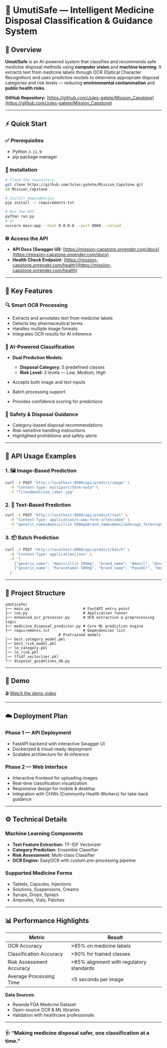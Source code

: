 # 💊 UmutiSafe — Intelligent Medicine Disposal Classification & Guidance System

## 🧠 Overview

**UmutiSafe** is an AI-powered system that classifies and recommends safe medicine disposal methods using **computer vision** and **machine learning**.
It extracts text from medicine labels through OCR (Optical Character Recognition) and uses predictive models to determine appropriate disposal categories and risk levels — reducing **environmental contamination** and **public health risks**.

**GitHub Repository:** [https://github.com/Jules-gatete/Mission_Capstone](https://github.com/Jules-gatete/Mission_Capstone)

---

## ⚡ Quick Start

### ✅ Prerequisites

* Python `3.11.9`
* pip package manager

### 🧩 Installation

```bash
# Clone the repository
git clone https://github.com/Jules-gatete/Mission_Capstone.git
cd Mission_Capstone

# Install dependencies
pip install -r requirements.txt

# Run the API
python run.py
# or
uvicorn main:app --host 0.0.0.0 --port 8000 --reload
```

### 🌐 Access the API

* **API Docs (Swagger UI):** [https://mission-capstone.onrender.com/docs](https://mission-capstone.onrender.com/docs)
* **Health Check Endpoint:** [https://mission-capstone.onrender.com/health](https://mission-capstone.onrender.com/health)

---

## 🚀 Key Features

### 🔍 Smart OCR Processing

* Extracts and annotates text from medicine labels
* Detects key pharmaceutical terms
* Handles multiple image formats
* Integrates OCR results for AI inference

### 🤖 AI-Powered Classification

* **Dual Prediction Models:**

  * **Disposal Category:** 5 predefined classes
  * **Risk Level:** 3 levels — *Low, Medium, High*
* Accepts both image and text inputs
* Batch processing support
* Provides confidence scoring for predictions

### 🧴 Safety & Disposal Guidance

* Category-based disposal recommendations
* Risk-sensitive handling instructions
* Highlighted prohibitions and safety alerts

---

## 🧪 API Usage Examples

### 1. 🖼️ Image-Based Prediction

```bash
curl -X POST "http://localhost:8000/api/predict/image" \
  -H "Content-Type: multipart/form-data" \
  -F "file=@medicine_label.jpg"
```

### 2. 🧾 Text-Based Prediction

```bash
curl -X POST "http://localhost:8000/api/predict/text" \
  -H "Content-Type: application/x-www-form-urlencoded" \
  -d "generic_name=Amoxicillin 500mg&brand_name=Amoxil&dosage_form=Capsules"
```

### 3. 📦 Batch Prediction

```bash
curl -X POST "http://localhost:8000/api/predict/batch" \
  -H "Content-Type: application/json" \
  -d '[
    {"generic_name": "Amoxicillin 500mg", "brand_name": "Amoxil", "dosage_form": "Capsules"},
    {"generic_name": "Paracetamol 500mg", "brand_name": "Panadol", "dosage_form": "Tablets"}
  ]'
```

---

## 🧭 Project Structure

```
umutisafe/
├── main.py                        # FastAPI entry point
├── run.py                         # Application runner
├── enhanced_ocr_processor.py      # OCR extraction & preprocessing logic
├── medicine_disposal_predictor.py # Core ML prediction engine
├── requirements.txt               # Dependencies list
                        # Pretrained models
│── best_category_model.pkl
│── best_risk_model.pkl
│── le_category.pkl
│── le_risk.pkl
│── tfidf_vectorizer.pkl
└── disposal_guidelines_db.py
```

---

## 🎥 Demo

🎬 [Watch the demo video](https://youtu.be/BR4Ove8GRzY)

---

## ☁️ Deployment Plan

### Phase 1 — API Deployment

* FastAPI backend with interactive Swagger UI
* Dockerized & cloud-ready deployment
* Scalable architecture for AI inference

### Phase 2 — Web Interface

* Interactive frontend for uploading images
* Real-time classification visualization
* Responsive design for mobile & desktop
* Integration with CHWs (Community Health Workers) for take-back guidance

---

## ⚙️ Technical Details

### Machine Learning Components

* **Text Feature Extraction:** TF-IDF Vectorizer
* **Category Prediction:** Ensemble Classifier
* **Risk Assessment:** Multi-class Classifier
* **OCR Engine:** EasyOCR with custom pre-processing pipeline

### Supported Medicine Forms

* Tablets, Capsules, Injections
* Solutions, Suspensions, Creams
* Syrups, Drops, Sprays
* Ampoules, Vials, Patches

---

## 📊 Performance Highlights

| Metric                   | Result                                   |
| ------------------------ | ---------------------------------------- |
| OCR Accuracy             | >85% on medicine labels                  |
| Classification Accuracy  | >90% for trained classes                 |
| Risk Assessment Accuracy | >85% alignment with regulatory standards |
| Average Processing Time  | <5 seconds per image                     |

**Data Sources:**

* Rwanda FDA Medicine Dataset
* Open-source OCR & ML libraries
* Validation with healthcare professionals

---

### 🩺 “Making medicine disposal safer, one classification at a time.”
